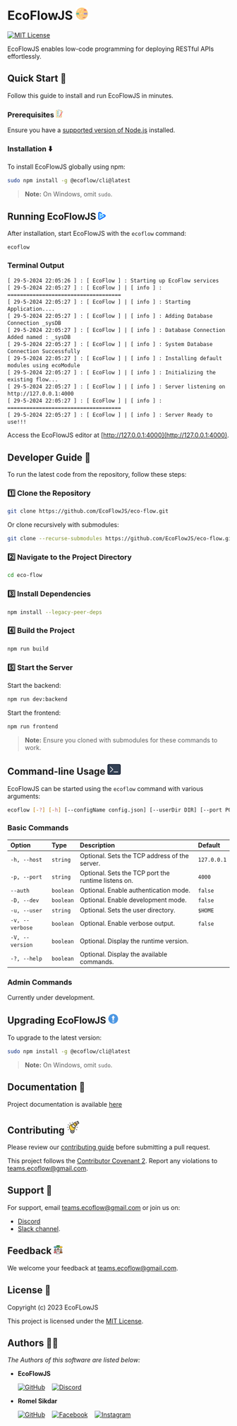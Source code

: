 # EcoFlowJS <img src="./static/ecoflow.svg" width="28px">

[![MIT License](https://img.shields.io/badge/License-MIT-green.svg)](https://github.com/EcoFlowJS/eco-flow/blob/main/LICENSE)

EcoFlowJS enables low-code programming for deploying RESTful APIs effortlessly.

## Quick Start 🚀

Follow this guide to install and run EcoFlowJS in minutes.

### Prerequisites <img src="./static/checkList.png" height="18px">

Ensure you have a [supported version of Node.js](https://nodejs.org/en/download) installed.

### Installation ⬇️

To install EcoFlowJS globally using npm:

```bash
sudo npm install -g @ecoflow/cli@latest
```

> **Note:** On Windows, omit `sudo`.

## Running EcoFlowJS <img src="./static/play.png" height="18px">

After installation, start EcoFlowJS with the `ecoflow` command:

```bash
ecoflow
```

### Terminal Output

```plaintext
[ 29-5-2024 22:05:26 ] : [ EcoFlow ] : Starting up EcoFlow services
[ 29-5-2024 22:05:27 ] : [ EcoFlow ] | [ info ] : ====================================
[ 29-5-2024 22:05:27 ] : [ EcoFlow ] | [ info ] : Starting Application....
[ 29-5-2024 22:05:27 ] : [ EcoFlow ] | [ info ] : Adding Database Connection _sysDB
[ 29-5-2024 22:05:27 ] : [ EcoFlow ] | [ info ] : Database Connection Added named : _sysDB
[ 29-5-2024 22:05:27 ] : [ EcoFlow ] | [ info ] : System Database Connection Successfully
[ 29-5-2024 22:05:27 ] : [ EcoFlow ] | [ info ] : Installing default modules using ecoModule
[ 29-5-2024 22:05:27 ] : [ EcoFlow ] | [ info ] : Initializing the existing flow...
[ 29-5-2024 22:05:27 ] : [ EcoFlow ] | [ info ] : Server listening on http://127.0.0.1:4000
[ 29-5-2024 22:05:27 ] : [ EcoFlow ] | [ info ] : ====================================
[ 29-5-2024 22:05:27 ] : [ EcoFlow ] | [ info ] : Server Ready to use!!!
```

Access the EcoFlowJS editor at [http://127.0.0.1:4000](http://127.0.0.1:4000).

## Developer Guide 📃

To run the latest code from the repository, follow these steps:

### 1️⃣ Clone the Repository

```bash
git clone https://github.com/EcoFlowJS/eco-flow.git
```

Or clone recursively with submodules:

```bash
git clone --recurse-submodules https://github.com/EcoFlowJS/eco-flow.git
```

### 2️⃣ Navigate to the Project Directory

```bash
cd eco-flow
```

### 3️⃣ Install Dependencies

```bash
npm install --legacy-peer-deps
```

### 4️⃣ Build the Project

```bash
npm run build
```

### 5️⃣ Start the Server

Start the backend:

```bash
npm run dev:backend
```

Start the frontend:

```bash
npm run frontend
```

> **Note:** Ensure you cloned with submodules for these commands to work.

## Command-line Usage <img src="./static/cli.png" width="30" />

EcoFlowJS can be started using the `ecoflow` command with various arguments:

```bash
ecoflow [-?] [-h] [--configName config.json] [--userDir DIR] [--port PORT]
```

### Basic Commands

| Option          | Type      | Description                                         | Default     |
| :-------------- | :-------- | :-------------------------------------------------- | :---------- |
| `-h, --host`    | `string`  | Optional. Sets the TCP address of the server.       | `127.0.0.1` |
| `-p, --port`    | `string`  | Optional. Sets the TCP port the runtime listens on. | `4000`      |
| `--auth`        | `boolean` | Optional. Enable authentication mode.               | `false`     |
| `-D, --dev`     | `boolean` | Optional. Enable development mode.                  | `false`     |
| `-u, --user`    | `string`  | Optional. Sets the user directory.                  | `$HOME`     |
| `-v, --verbose` | `boolean` | Optional. Enable verbose output.                    | `false`     |
| `-V, --version` | `boolean` | Optional. Display the runtime version.              |             |
| `-?, --help`    | `boolean` | Optional. Display the available commands.           |             |

### Admin Commands

Currently under development.

## Upgrading EcoFlowJS <img src="./static/upgrade.png" width="22" />

To upgrade to the latest version:

```bash
sudo npm install -g @ecoflow/cli@latest
```

> **Note:** On Windows, omit `sudo`.

## Documentation 📜

Project documentation is available [here](https://eco-flow.in/docs/category/documentation)

## Contributing <img src="./static/contributing.png" width="28" />

Please review our [contributing guide](https://github.com/EcoFlowJS/eco-flow/blob/main/CONTRIBUTING.md) before submitting a pull request.

This project follows the [Contributor Covenant 2](https://www.contributor-covenant.org/version/2/1/code_of_conduct/). Report any violations to teams.ecoflow@gmail.com.

## Support 🤝

For support, email teams.ecoflow@gmail.com or join us on:

- [Discord](https://discord.gg/arvbpxDUHb)
- [Slack channel](https://join.slack.com/t/ecoflowjs/shared_invite/zt-2jpm9657q-dmugTuLg_udxo9jTtnwZjA).

## Feedback <img src="./static/feedback.png" width="20" />

We welcome your feedback at teams.ecoflow@gmail.com.

## License 🪪

Copyright (c) 2023 EcoFLowJS

This project is licensed under the [MIT License](https://github.com/EcoFlowJS/eco-flow/blob/main/LICENSE).

## Authors 🙍‍♂️

_The Authors of this software are listed below:_

- **EcoFlowJS**

  [![GitHub](https://img.shields.io/badge/GitHub-100000?style=for-the-badge&logo=github&logoColor=white)](https://github.com/EcoFlowJS)
  &nbsp;&nbsp;
  [![Discord](https://img.shields.io/badge/Discord-5865F2?style=for-the-badge&logo=discord&logoColor=white)](https://discord.gg/KAGjRHbnqW)

- **Romel Sikdar**

  [![GitHub](https://img.shields.io/badge/GitHub-100000?style=for-the-badge&logo=github&logoColor=white)](https://github.com/RomelSikdar)
  &nbsp;&nbsp;
  [![Facebook](https://img.shields.io/badge/Facebook-1877F2?style=for-the-badge&logo=facebook&logoColor=white)](https://www.facebook.com/Figh7err)
  &nbsp;&nbsp;
  [![Instagram](https://img.shields.io/badge/Instagram-E4405F?style=for-the-badge&logo=instagram&logoColor=white)](https://www.instagram.com/aditya.sikdar)

